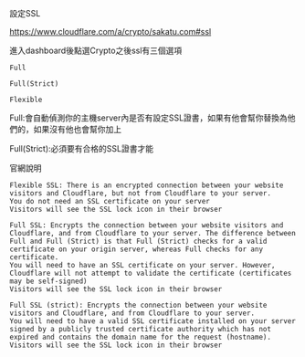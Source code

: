 設定SSL

https://www.cloudflare.com/a/crypto/sakatu.com#ssl

進入dashboard後點選Crypto之後ssl有三個選項

```
Full

Full(Strict)

Flexible
```
Full:會自動偵測你的主機server內是否有設定SSL證書，如果有他會幫你替換為他們的，如果沒有他也會幫你加上

Full(Strict):必須要有合格的SSL證書才能

官網說明

```
Flexible SSL: There is an encrypted connection between your website visitors and Cloudflare, but not from Cloudflare to your server.
You do not need an SSL certificate on your server
Visitors will see the SSL lock icon in their browser

Full SSL: Encrypts the connection between your website visitors and Cloudflare, and from Cloudflare to your server. The difference between Full and Full (Strict) is that Full (Strict) checks for a valid certificate on your origin server, whereas Full checks for any certificate.
You will need to have an SSL certificate on your server. However, Cloudflare will not attempt to validate the certificate (certificates may be self-signed)
Visitors will see the SSL lock icon in their browser

Full SSL (strict): Encrypts the connection between your website visitors and Cloudflare, and from Cloudflare to your server.
You will need to have a valid SSL certificate installed on your server signed by a publicly trusted certificate authority which has not expired and contains the domain name for the request (hostname).
Visitors will see the SSL lock icon in their browser
```






